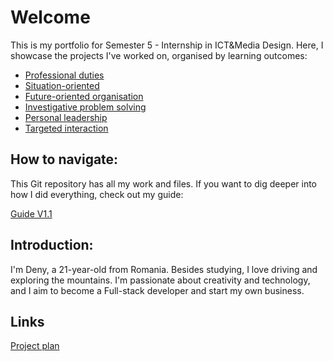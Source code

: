 # **Welcome**

<span dir="">This is my portfolio for Semester 5 - Internship in ICT&Media Design. Here, I showcase the projects I've worked on, organised by</span> learning outcomes:

* [Professional duties](https://git.fhict.nl/I476087/internship_berariah_s5_2023/-/wikis/Professional-duties)
* [Situation-oriented](https://git.fhict.nl/I476087/internship_berariah_s5_2023/-/wikis/Situation-oriented)
* [Future-oriented organisation](https://git.fhict.nl/I476087/internship_berariah_s5_2023/-/wikis/Future-Oriented-Organisation)
* [Investigative problem solving](https://git.fhict.nl/I476087/internship_berariah_s5_2023/-/wikis/Investigative-Problem-Solving)
* [Personal leadership](https://git.fhict.nl/I476087/internship_berariah_s5_2023/-/wikis/Personal-leadership)
* [Targeted interaction](https://git.fhict.nl/I476087/internship_berariah_s5_2023/-/wikis/Targeted-interaction)

## **How to navigate:**

<span dir="">This Git repository has all my work and files. If you want to dig deeper into how I did everything, check out my guide</span>:

[Guide V1.1](uploads/1d199d7a08eab2da36adac4ff03af80c/Denisa_Coteanu_Project_Report_BerariaH.pdf)

## **Introduction:**

I'm Deny, a 21-year-old from Romania. Besides studying, I love driving and exploring the mountains. I'm passionate about creativity and technology, and I aim to become a Full-stack developer and start my own business.

## **Links**
[Project plan](https://git.fhict.nl/I476087/internship_berariah_s5_2023/-/wikis/uploads/972253c9a573cdac707c83d78c8400b3/Denisa_Coteanu_Project_Plan_BerariaH.pdf)